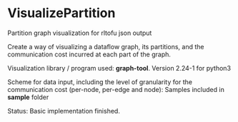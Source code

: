 # VisualizePartition
Partition graph visualization for rltofu json output

Create a way of visualizing a dataflow graph, its partitions, and the communication cost incurred at each part of the graph.

Visualization library / program used: **graph-tool**. Version 2.24-1 for python3

Scheme for data input, including the level of granularity for the communication cost (per-node, per-edge and node): Samples included in **sample** folder

Status: Basic implementation finished.
